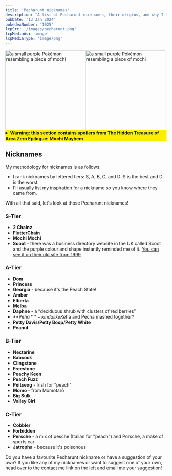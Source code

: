 ```yaml
---
title: 'Pecharunt nicknames'
description: "A list of Pecharunt nicknames, their origins, and why I think they're cool."
pubDate: '13 Jan 2024'
pokedexNumber: '1025'
lcpSrc: '/images/pecharunt.png'
lcpMediaAs: 'image'
lcpMediaType: 'image/png'
---
```


<div class="img-center">
	<img src="/images/pecharunt.png" width="250px" height="250px" alt="a small purple Pokémon resembling a piece of mochi"><img src="/images/pecharunt-closed.jpg" width="250px" height="250px" alt="a small purple Pokémon resembling a piece of mochi" loading="eager">
</div>

<details style="margin-bottom:1rem;background: #fdee00;">
	<summary><strong>Warning: this section contains spoilers from The Hidden Treasure of Area Zero Epilogue: Mochi Mayhem</strong></summary>

Pecharunt was introduced in Generation 9 with a Poison/Ghost typing and as the trio master of the Loyal Three and its association with [Ogerpon](/nicknames/ogerpon/), there's plenty of inspiration for nicknames.

Let's look at some info on Pecharunt and suggested nicknames.

Note: You can't nickname your Pecharunt "Dokutaro", which was its codename. Not sure why this is but keep that in mind!

## Origins

Pecharunt is a small purple Pokémon that looks like a piece of mochi. In its shell, it has two ear-like protusions on the top and a small point at the bottom. There is a small black circle in the middle of its face with two white crescent-shaped markings, which look like eyes. When opened, we see the Pokémon inside which looks more like a dark purple radish. It has a long "ponytail" with a pink coloured end, a white band-like mark across its forehead, two blobs for eyebrows, white eyes and a bowtie-shaped mouth. And two little pink hands. You can also see the inside of the shell segments which are light pink.

[According to Bulbapedia](https://bulbapedia.bulbagarden.net/wiki/Pecharunt_(Pok%C3%A9mon)#Game_data), Pecharunt created the Loyal Three (Okidogi, Munkidori, and [Fezandipiti](/nicknames/fezandipiti/)) and transformed them using its toxic mochi. The toxic chains are a physical representation of their forced bond. Because of all this, it has a rivalry with Ogerpon as described in the main story of the The Teal Mask DLC.

Name-wise, Pecharunt sounds like a combination of the Pecha Berry (itself based on a peach) and the word "runt". It's Japanese name also references [Momotarō](https://en.wikipedia.org/wiki/Momotar%C5%8D), a Japanese folklore hero known as "Peach Boy".

</details>

## Nicknames

My methodology for nicknames is as follows:

* I rank nicknames by lettered tiers: S, A, B, C, and D. S is the best and D is the worst.
* I'll usually list my inspiration for a nickname so you know where they came from.

With all that said, let's look at those Pecharunt nicknames!

### S-Tier

* **2 Chainz**
* **FlutterChain**
* **Mochi Mochi**
* **Scoot** - there was a business directory website in the UK called Scoot and the purple colour and shape instantly reminded me of it. [You can see it on their old site from 1999](https://web.archive.org/web/19990208010152/https://www.scoot.co.uk/)

### A-Tier

* **Dom**
* **Princess**
* **Georgia** - because it's the Peach State!
* **Amber**
* **Elberta**
* **Melba**
* **Daphne** - a <q cite="https://www.cookist.com/the-top-ten-poisonous-fruits/">deciduous shrub with clusters of red berries</q>
* **Pe$ha** - kinda like Ke$ha and Pecha mashed together?
* **Petty Davis/Petty Boop/Petty White**
* **Peanut**

### B-Tier

* **Nectarine**
* **Babcock**
* **Clingstone**
* **Freestone**
* **Peachy Keen**
* **Peach Fuzz**
* **Péitseog** - Irish for "peach"
* **Momo** - from Momotarō
* **Big Sulk**
* **Valley Girl**

### C-Tier

* **Cobbler**
* **Forbidden**
* **Persche** - a mix of <span lang="it">pesche</span> (Italian for "peach") and Porsche, a make of sports car
* **Jatropha** - because it's poisonous

Do you have a favourite Pecharunt nickname or have a suggestion of your own? If you like any of my nicknames or want to suggest one of your own, head over to the contact me link on the left and email me your suggestion!